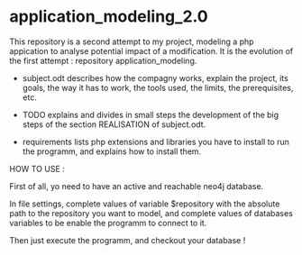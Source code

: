# application_modeling_2.0



This repository is a second attempt to my project, modeling a php appication to analyse potential impact of a modification.
It is the evolution of the first attempt : repository application_modeling.

- subject.odt describes how the compagny works, explain the project, its goals, the way it has to work, the tools used, the limits, the prerequisites, etc.

- TODO explains and divides in small steps the development of the big steps of the section REALISATION of subject.odt.

- requirements lists php extensions and libraries you have to install to run the programm, and explains how to install them.



HOW TO USE : 

First of all, yo need to have an active and reachable neo4j database.

In file settings, complete values of variable $repository with the absolute path to the repository you want to model, and complete values of databases variables to be enable the programm to connect to it.

Then just execute the programm, and checkout your database !
